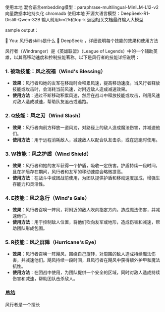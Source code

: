 使用本地 混合语言embedding模型：paraphrase-multilingual-MiniLM-L12-v2 
向量数据本地持久化 chromadb
使用本地 开源大语言模型：DeepSeek-R1-Distill-Qwen-32B
输入前用bm25和top-k 返回相关文档最终输入大模型


sample output：


👤 You: 风行者skills是什么
🤖 DeepSeek: ，详细说明每个技能的效果和使用方法
</think>

风行者（Windranger）是《英雄联盟》（League of Legends）中的一个辅助英雄，以其高移动速度和控制技能著称。以下是风行者的技能详细说明：

### 1. **被动技能：风之祝福（Wind's Blessing）**
   - **效果**：风行者和她的友军在移动时会积累风速，提高移动速度。当风行者释放技能或攻击时，会消耗当前风速，对附近敌人造成减速效果。
   - **使用方法**：通过不断移动积累风速，然后在战斗中释放技能或攻击，利用风速对敌人造成减速，帮助队友追击或逃跑。

### 2. **Q技能：风之刃（Wind Slash）**
   - **效果**：风行者向前方释放一道风刃，对路径上的敌人造成魔法伤害，并减速他们。
   - **使用方法**：用于远程消耗敌人，减速敌人以配合队友击杀，或在逃跑时使用。

### 3. **W技能：风之护盾（Wind Shield）**
   - **效果**：风行者和她的友军获得一个护盾，吸收一定伤害。护盾持续一段时间，且在护盾存在期间，风行者和友军的移动速度会略微提高。
   - **使用方法**：在战斗中或团战前使用，为团队提供护盾和移动速度加成，增强生存能力和灵活性。

### 4. **E技能：风之急行（Wind's Gale）**
   - **效果**：风行者召唤一阵风，将附近的敌人吹向指定方向，造成魔法伤害，并减速他们。
   - **使用方法**：用于控制敌人位置，将他们吹向友军或地形，造成伤害和减速，帮助团队形成包围。

### 5. **R技能：风之屏障（Hurricane's Eye）**
   - **效果**：风行者召唤一阵飓风，围绕自己旋转，对周围的敌人造成持续魔法伤害，并减速他们。飓风持续一段时间，且风行者在飓风中获得额外护甲和魔法抗性。
   - **使用方法**：在团战中使用，为团队提供一个安全的区域，同时对敌人造成持续伤害和减速，帮助团队击杀敌人。

### 总结
风行者是一个擅长
